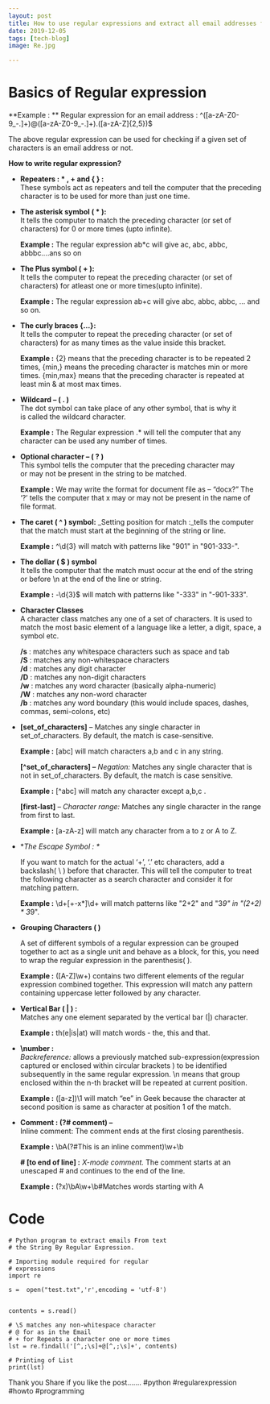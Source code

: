 ```yaml
---
layout: post
title: How to use regular expressions and extract all email addresses from a text file.
date: 2019-12-05
tags: [tech-blog]
image: Re.jpg

---
```






# Basics of Regular expression

**Example : ** Regular expression for an email address :
^([a-zA-Z0-9_\-\.]+)@([a-zA-Z0-9_\-\.]+)\.([a-zA-Z]{2,5})$


The above regular expression can be used for checking if a given set of characters is an email address or not.

**How to write regular expression?**

-   **Repeaters : * , + and { } :**  
    These symbols act as repeaters and tell the computer that the preceding character is to be used for more than just one time.
-   **The asterisk symbol ( * ):**  
    It tells the computer to match the preceding character (or set of characters) for 0 or more times (upto infinite).
    
    **Example :** The regular expression ab*c will give ac, abc, abbc, 
    abbbc….ans so on 
    
-   **The Plus symbol ( + ):**  
    It tells the computer to repeat the preceding character (or set of characters) for atleast one or more times(upto infinite).
    
    **Example :** The regular expression ab+c will give abc, abbc,
    abbc, … and so on.
    
-   **The curly braces {…}:**  
    It tells the computer to repeat the preceding character (or set of characters) for as many times as the value inside this bracket.
    
    **Example :** {2} means that the preceding character is to be repeated 2 
    times, {min,} means the preceding character is matches min or  more 
    times. {min,max} means that the preceding character is repeated at
    least min & at most max times.
    
-   **Wildcard – ( . )**  
    The dot symbol can take place of any other symbol, that is why it  
    is called the wildcard character.
    
    **Example :** 
    The Regular expression .* will tell the computer that any character
    can be used any number of times.
    
-   **Optional character – ( ? )**  
    This symbol tells the computer that the preceding character may  
    or may not be present in the string to be matched.
    
    **Example :** 
    We may write the format for document file as – “docx?”
    The ‘?’ tells the computer that x may or may not be 
    present in the name of file format.
    
-   **The caret ( ^ ) symbol:**  _Setting position for match :_tells the computer that the match must start at the beginning of the string or line.
    
    **Example :** ^\d{3} will match with patterns like "901" in "901-333-".
    
-   **The dollar ( $ ) symbol**  
    It tells the computer that the match must occur at the end of the string or before \n at the end of the line or string.
    
    **Example :** -\d{3}$  will match with patterns like "-333" in "-901-333".
    
-   **Character Classes**  
    A character class matches any one of a set of characters. It is used to match the most basic element of a language like a letter, a digit, space, a symbol etc.
    
    **/s**  : matches any whitespace characters such as space and tab  
    **/S**  : matches any non-whitespace characters  
    **/d**  : matches any digit character  
    **/D**  : matches any non-digit characters  
    **/w**  : matches any word character (basically alpha-numeric)  
    **/W**  : matches any non-word character  
    **/b**  : matches any word boundary (this would include spaces, dashes, commas, semi-colons, etc)

-   **[set_of_characters]**  – Matches any single character in set_of_characters. By default, the match is case-sensitive.
    
    **Example :** [abc] will match characters a,b and c in any string.
    
    **[^set_of_characters] –**  _Negation:_  Matches any single character that is not in set_of_characters. By default, the match is case sensitive.
    
    **Example :** [^abc] will match any character except a,b,c .
    
    **[first-last]**  –  _Character range:_  Matches any single character in the range from first to last.
    
    **Example :** [a-zA-z] will match any character from a to z or A to Z.
    
-   **The Escape Symbol : \**
    
    If you want to match for the actual ‘+’, ‘.’ etc characters, add a backslash( \ ) before that character. This will tell the computer to treat the following character as a search character and consider it for matching pattern.
    
    **Example :** \d+[\+-x\*]\d+ will match patterns like "2+2"
    and "3*9" in "(2+2) * 3*9".
    
-   **Grouping Characters ( )**
    
    A set of different symbols of a regular expression can be grouped together to act as a single unit and behave as a block, for this, you need to wrap the regular expression in the parenthesis( ).
    
    **Example :** ([A-Z]\w+) contains two different elements of the regular 
    expression combined together. This expression will match any pattern 
    containing uppercase letter followed by any character.
    
-   **Vertical Bar ( | ) :**  
    Matches any one element separated by the vertical bar (|) character.
    
    **Example :**  th(e|is|at) will match words - the, this and that.
    
-   **\number :**  
    _Backreference:_  allows a previously matched sub-expression(expression captured or enclosed within circular brackets ) to be identified subsequently in the same regular expression. \n means that group enclosed within the n-th bracket will be repeated at current position.
    
    **Example :** ([a-z])\1 will match “ee” in Geek because the character 
    at second position is same as character at position 1 of the match.
    
-   **Comment : (?# comment) –**  
    Inline comment: The comment ends at the first closing parenthesis.
    
    **Example :** \bA(?#This is an inline comment)\w+\b
    
    **# [to end of line] :**  _X-mode comment._  The comment starts at an unescaped # and continues to the end of the line.
    
    **Example :**  (?x)\bA\w+\b#Matches words starting with A



# Code

   

    # Python program to extract emails From text
    # the String By Regular Expression. 
      
    # Importing module required for regular 
    # expressions 
    import re  
    
    s =  open("test.txt",'r',encoding = 'utf-8')
    
    
    contents = s.read()
    
    # \S matches any non-whitespace character 
    # @ for as in the Email 
    # + for Repeats a character one or more times 
    lst = re.findall('[^,;\s]+@[^,;\s]+', contents)     
      
    # Printing of List 
    print(lst) 



Thank you Share if you like the post.......
#python #regularexpression #howto #programming
